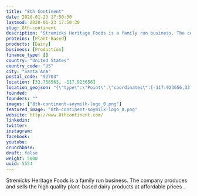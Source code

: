 ```yaml
---
title: "8th Continent"
date: 2020-01-23 17:50:30
lastmod: 2020-01-23 17:50:30
slug: 8th-continent
description: "Stremicks Heritage Foods is a family run business. The company produces and sells the high quality plant-based dairy products at affordable prices . "
proteins: [Plant-Based]
products: [Dairy]
business: [Production]
finance_type: []
country: "United States"
country_code: "US"
city: "Santa Ana"
postal_code: "92703"
location: [33.758563, -117.923656]
location_geojson: "{\"type\":\"Point\",\"coordinates\":[-117.923656,33.758563]}"
founded: 
founders: ""
images: ["8th-continent-soymilk-logo_0.png"]
featured_image: "8th-continent-soymilk-logo_0.png"
website: http://www.8thcontinent.com/
linkedin: 
twitter: 
instagram: 
facebook: 
youtube: 
crunchbase: 
draft: false
weight: 5000
uuid: 5554
---
```

Stremicks Heritage Foods is a family run business. The company produces and sells the high quality plant-based dairy products at affordable prices . 
